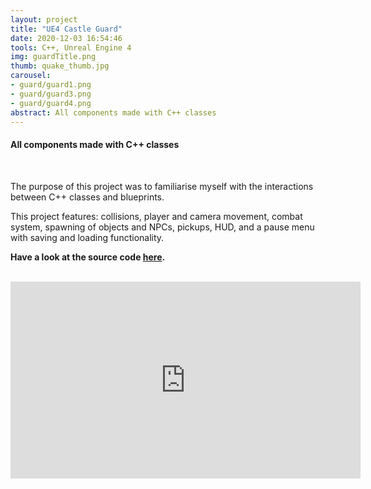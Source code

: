 ```yaml
---
layout: project
title: "UE4 Castle Guard"
date: 2020-12-03 16:54:46
tools: C++, Unreal Engine 4
img: guardTitle.png
thumb: quake_thumb.jpg
carousel:
- guard/guard1.png
- guard/guard3.png
- guard/guard4.png
abstract: All components made with C++ classes
---
```

#### All components made with C++ classes
<br>

The purpose of this project was to familiarise myself with the interactions between C++ classes and blueprints.

This project features: collisions, player and camera movement, combat system, spawning of objects and NPCs, pickups, HUD, and a pause menu with saving and loading functionality. 

<b>Have a look at the source code [here](https://github.com/AGPO93/CastleGuard). </b>

<br>
<iframe width="560" height="315" src="https://www.youtube.com/embed/x7NnMV5RNTU" title="YouTube video player" frameborder="0" allow="accelerometer; autoplay; clipboard-write; encrypted-media; gyroscope; picture-in-picture" allowfullscreen></iframe>
